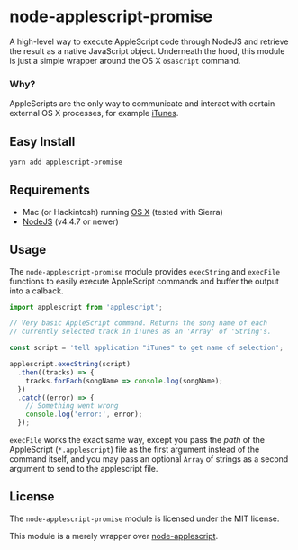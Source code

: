# node-applescript-promise

A high-level way to execute AppleScript code through NodeJS and retrieve
the result as a native JavaScript object. Underneath the hood, this
module is just a simple wrapper around the OS X `osascript` command.

### Why?
AppleScripts are the only way to communicate and interact with certain
external OS X processes, for example [iTunes](http://www.itunes.com).

Easy Install
------------

```sh
yarn add applescript-promise
```

Requirements
------------

 * Mac (or Hackintosh) running [OS X](http://www.apple.com/macosx) (tested with Sierra)
 * [NodeJS](http://nodejs.org) (v4.4.7 or newer)

Usage
-----

The `node-applescript-promise` module provides `execString` and `execFile` functions
to easily execute AppleScript commands and buffer the output into a calback.

```js
import applescript from 'applescript';

// Very basic AppleScript command. Returns the song name of each
// currently selected track in iTunes as an 'Array' of 'String's.

const script = 'tell application "iTunes" to get name of selection';

applescript.execString(script)
  .then((tracks) => {
    tracks.forEach(songName => console.log(songName);
  })
  .catch((error) => {
    // Something went wrong
    console.log('error:', error);
  });
```

`execFile` works the exact same way, except you pass the _path_ of the AppleScript
(`*.applescript`) file as the first argument instead of the command itself, and you
may pass an optional `Array` of strings as a second argument to send to the applescript file.

License
-------

The `node-applescript-promise` module is licensed under the MIT license.

This module is a merely wrapper over [node-applescript](https://github.com/TooTallNate/node-applescript/).

